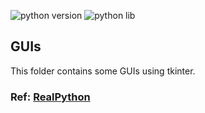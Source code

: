 ![python version](https://img.shields.io/badge/python-v3.x-blue)
![python lib](https://img.shields.io/badge/python_lib-tkinter-blue)
<h2> GUIs</h2>
<p>This folder contains some GUIs using tkinter.
<h3>Ref:  <a href="https://realpython.com/python-gui-tkinter/#building-your-first-python-gui-application-with-tkinter">RealPython</a></h3>
